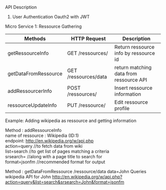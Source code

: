 API Description

1) User Authentication Oauth2 with JWT







Micro Service 1: Ressource Gathering<br/>

| Methods              | HTTP   Request       |            Description                  |
|----------------------|----------------------|-----------------------------------------|
| getRessourceInfo     | GET /ressources/     | Return ressource info by ressource id   |
| getDataFromRessource | GET /ressources/data | return matching data from ressource API |
| addRessourcerInfo    | POST /ressources/    | Insert ressource information            |
| ressourceUpdateInfo  | PUT /ressource/      | Edit ressource profile         |

Example: Adding wikipedia as ressource and getting information<br />


Method : addRessourceInfo<br />
  name of ressource : Wikipedia (ID:1)<br />
  endpoint:  http://en.wikipedia.org/w/api.php <br />
  action=query  //to fetch data from wiki<br />
  list=search   //to get list of pages matching a criteria<br />
  srsearch=      //along with a page title to search for<br />
  format=jsonfm   //recommended format for output<br />
  
Method : getDataFromRessource       /ressource/data      data=John
Queries wikipedia API for John
http://en.wikipedia.org/w/api.php?action=query&list=search&srsearch=John&format=jsonfm




